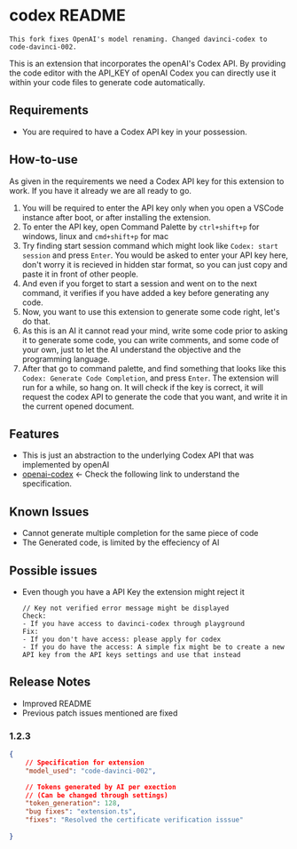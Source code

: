 # codex README

    This fork fixes OpenAI's model renaming. Changed davinci-codex to code-davinci-002. 

This is an extension that incorporates the openAI's Codex API. By providing the code editor with the API_KEY of openAI Codex you can directly use it within your code files to generate code automatically.

## Requirements

- You are required to have a Codex API key in your possession. 



## How-to-use
As given in the requirements we need a Codex API key for this extension to work. If you have it already we are all ready to go.
1. You will be required to enter the API key only when you open a VSCode instance after boot, or after installing the extension.
2. To enter the API key, open Command Palette by `ctrl+shift+p` for windows, linux and `cmd+shift+p` for mac
3. Try finding start session command which might look like `Codex: start session` and press `Enter`. You would be asked to enter your API key here, don't worry it is recieved in hidden star format, so you can just copy and paste it in front of other people.
4. And even if you forget to start a session and went on to the next command, it verifies if you have added a key before generating any code.
5. Now, you want to use this extension to generate some code right, let's do that.
6. As this is an AI it cannot read your mind, write some code prior to asking it to generate some code, you can write comments, and some code of your own, just to let the AI understand the objective and the programming language.
7. After that go to command palette, and find something that looks like this `Codex: Generate Code Completion`, and press `Enter`. The extension will run for a while, so hang on. It will check if the key is correct, it will request the codex API to generate the code that you want, and write it in the current opened document.


## Features

- This is just an abstraction to the underlying Codex API that was implemented by openAI
- [openai-codex](https://openai.com/blog/openai-codex/) <- Check the following link to understand the specification.


## Known Issues

- Cannot generate multiple completion for the same piece of code
- The Generated code, is limited by the effeciency of AI

## Possible issues
- Even though you have a API Key the extension might reject it
    ```
    // Key not verified error message might be displayed
    Check:
    - If you have access to davinci-codex through playground
    Fix:
    - If you don't have access: please apply for codex
    - If you do have the access: A simple fix might be to create a new API key from the API keys settings and use that instead
    ```

## Release Notes

- Improved README
- Previous patch issues mentioned are fixed
### 1.2.3

```json
{
    // Specification for extension
    "model_used": "code-davinci-002",

    // Tokens generated by AI per exection
    // (Can be changed through settings)
    "token_generation": 128,
    "bug fixes": "extension.ts",
    "fixes": "Resolved the certificate verification isssue"
    
}
```
